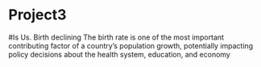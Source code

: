 # Project3
#Is Us. Birth declining
The birth rate is one of the most important contributing factor of a country’s population growth, potentially impacting policy decisions about the health system, education, and economy

